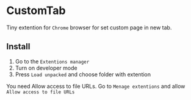 # CustomTab

Tiny extention for `Chrome` browser for set custom page in new tab.

## Install

1. Go to the `Extentions manager`
2. Turn on developer mode
3. Press `Load unpacked` and choose folder with extention


You need Allow access to file URLs.
Go to `Menage extentions` and allow `Allow access to file URLs`
